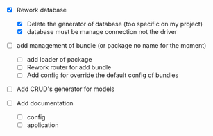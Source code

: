 - [x] Rework database
  - [x] Delete the generator of database (too specific on my project)
  - [x] database must be manage connection not the driver

- [ ] add management of bundle (or package no name for the moment)
  - [ ] add loader of package
  - [ ] Rework router for add bundle
  - [ ] Add config for override the default config of bundles

- [ ] Add CRUD's generator for models

- [ ] Add documentation
  - [ ] config
  - [ ] application
